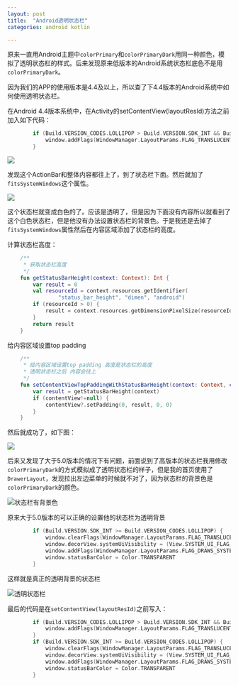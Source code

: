 ```yaml
---
layout: post
title:  "Android透明状态栏"
categories: android kotlin

---
```


原来一直用Android主题中`colorPrimary`和`colorPrimaryDark`用同一种颜色，模拟了透明状态栏的样式。后来发现原来低版本的Android系统状态栏底色不是用`colorPrimaryDark`。

因为我们的APP的使用版本是4.4及以上，所以查了下4.4版本的Android系统中如何使用透明状态栏。

在Android 4.4版本系统中，在Activity的setContentView(layoutResId)方法之前加入如下代码：

```kotlin
        if (Build.VERSION_CODES.LOLLIPOP > Build.VERSION.SDK_INT && Build.VERSION.SDK_INT >= Build.VERSION_CODES.KITKAT) {
            window.addFlags(WindowManager.LayoutParams.FLAG_TRANSLUCENT_STATUS)
        }
```

![](http://img.muliba.net/statusBar1.jpg)

发现这个ActionBar和整体内容都往上了，到了状态栏下面。然后就加了`fitsSystemWindows`这个属性。

![](http://img.muliba.net/statusBar2.jpg)

这个状态栏就变成白色的了。应该是透明了，但是因为下面没有内容所以就看到了这个白色状态栏，但是他没有办法设置状态栏的背景色。于是我还是去掉了`fitsSystemWindows`属性然后在内容区域添加了状态栏的高度。

计算状态栏高度：

```kotlin
    /**
     * 获取状态栏高度
     */
    fun getStatusBarHeight(context: Context): Int {
        var result = 0
        val resourceId = context.resources.getIdentifier(
                "status_bar_height", "dimen", "android")
        if (resourceId > 0) {
            result = context.resources.getDimensionPixelSize(resourceId)
        }
        return result
    }
```

给内容区域设置top padding 

```kotlin
    /**
     * 给内容区域设置top padding 高度是状态栏的高度
     * 透明状态栏之后 内容会往上
     */
    fun setContentViewTopPaddingWithStatusBarHeight(context: Context, contentView:View?) {
        var result = getStatusBarHeight(context)
        if (contentView!=null) {
            contentView?.setPadding(0, result, 0, 0)
        }
    }
```



然后就成功了，如下图：

![](http://img.muliba.net/statusBar3.jpg)

后来又发现了大于5.0版本的情况下有问题，前面说到了高版本的状态栏我用修改`colorPrimaryDark`的方式模拟成了透明状态栏的样子，但是我的首页使用了`DrawerLayout`，发现拉出左边菜单的时候就不对了，因为状态栏的背景色是`colorPrimaryDark`的颜色。

![状态栏有背景色](http://img.muliba.net/statusBar4.jpg)

原来大于5.0版本的可以正确的设置他的状态栏为透明背景

```kotlin
        if (Build.VERSION.SDK_INT >= Build.VERSION_CODES.LOLLIPOP) {
            window.clearFlags(WindowManager.LayoutParams.FLAG_TRANSLUCENT_STATUS)
            window.decorView.systemUiVisibility = (View.SYSTEM_UI_FLAG_LAYOUT_FULLSCREEN or View.SYSTEM_UI_FLAG_LAYOUT_STABLE)
            window.addFlags(WindowManager.LayoutParams.FLAG_DRAWS_SYSTEM_BAR_BACKGROUNDS)
            window.statusBarColor = Color.TRANSPARENT
        }
```



这样就是真正的透明背景的状态栏

![透明状态栏](http://img.muliba.net/statusBar5.jpg)



最后的代码是在`setContentView(layoutResId)`之前写入：

```kotlin
        if (Build.VERSION_CODES.LOLLIPOP > Build.VERSION.SDK_INT && Build.VERSION.SDK_INT >= Build.VERSION_CODES.KITKAT) {
            window.addFlags(WindowManager.LayoutParams.FLAG_TRANSLUCENT_STATUS)
        }
        if (Build.VERSION.SDK_INT >= Build.VERSION_CODES.LOLLIPOP) {
            window.clearFlags(WindowManager.LayoutParams.FLAG_TRANSLUCENT_STATUS)
            window.decorView.systemUiVisibility = (View.SYSTEM_UI_FLAG_LAYOUT_FULLSCREEN or View.SYSTEM_UI_FLAG_LAYOUT_STABLE)
            window.addFlags(WindowManager.LayoutParams.FLAG_DRAWS_SYSTEM_BAR_BACKGROUNDS)
            window.statusBarColor = Color.TRANSPARENT
        }
```



